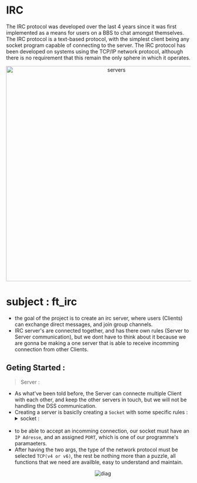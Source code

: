 # IRC

   The IRC protocol was developed over the last 4 years since it was
   first implemented as a means for users on a BBS to chat amongst
   themselves.
    The IRC protocol is a text-based protocol, with the simplest client
   being any socket program capable of connecting to the server.
   The IRC protocol has been developed on systems using the TCP/IP
   network protocol, although there is no requirement that this remain
   the only sphere in which it operates.
</p>
<p align="center">
<img width="586" alt="servers" src="https://user-images.githubusercontent.com/60394951/194696242-e25ec891-15d1-4884-b21a-6ea3e1a53b68.png"> 
</p>

# subject : ft_irc
    
   - the goal of the project is to create an irc server, where users (Clients) can exchange direct messages,
        and join group channels.
   - IRC server's are connected together, and has there own rules (Server to Server communication), 
        but we dont have to think about it because we are gonna be making a one server
        that is able to receive incomming connection from other Clients.

## Geting Started :
    
   > Server :
   - As what've been told before, the Server can connecte multiple Client with each other, and keep the other servers in touch,
   but we will not be handling the DSS communication.
   - Creating a server is basiclly creating a `Socket` with some specific rules :
       <details >
           <summary >socket : </summary>
                  Socket programming is a way of connecting two nodes on a network to communicate with each other.<br>
                  One socket(node) listens on a particular port at an IP, while the other socket reaches out to the other to form a connection.<br>
                  The server forms the listener socket while the client reaches out to the server.<br>
       </details> <br>
   - to be able to accept an incomming connection, our socket must have an `IP Adresse`, and an assigned `PORT`, which is one of our programme's paramaeters.
   - After having the two args, the type of the network protocol must be selected `TCP(v4 or v6)`, the rest be nothing more than a puzzle,
    all functions that we need are availble, easy to understand and maintain. <br>
    </p>
    <p align="center">
    ![diag](https://user-images.githubusercontent.com/60394951/194701310-c6ebb270-b36e-4c8d-b929-b35547102603.png)
    </p>
    
